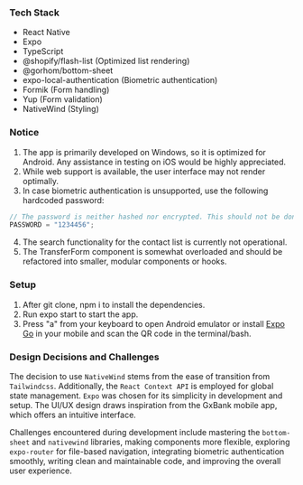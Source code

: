 ### Tech Stack

- React Native
- Expo
- TypeScript
- @shopify/flash-list (Optimized list rendering)
- @gorhom/bottom-sheet
- expo-local-authentication (Biometric authentication)
- Formik (Form handling)
- Yup (Form validation)
- NativeWind (Styling)

### Notice

1. The app is primarily developed on Windows, so it is optimized for Android. Any assistance in testing on iOS would be highly appreciated.
2. While web support is available, the user interface may not render optimally.
3. In case biometric authentication is unsupported, use the following hardcoded password:

```js
// The password is neither hashed nor encrypted. This should not be done in production.
PASSWORD = "1234456";
```
4. The search functionality for the contact list is currently not operational.
5. The TransferForm component is somewhat overloaded and should be refactored into smaller, modular components or hooks.

### Setup

1. After git clone, npm i to install the dependencies.
2. Run expo start to start the app.
3. Press "a" from your keyboard to open Android emulator or install [Expo Go](https://play.google.com/store/apps/details?id=host.exp.exponent&hl=en) in your mobile and scan the QR code in the terminal/bash.

### Design Decisions and Challenges
The decision to use `NativeWind` stems from the ease of transition from `Tailwindcss`. Additionally, the `React Context API` is employed for global state management. `Expo` was chosen for its simplicity in development and setup. The UI/UX design draws inspiration from the GxBank mobile app, which offers an intuitive interface.

Challenges encountered during development include mastering the `bottom-sheet` and `nativewind` libraries, making components more flexible, exploring `expo-router` for file-based navigation, integrating biometric authentication smoothly, writing clean and maintainable code, and improving the overall user experience.